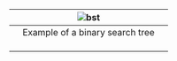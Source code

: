 |     | ![bst](bst.svg)                                       |     |
| --- | ----------------------------------------------------- | --- |
|     | <center>Example of a binary search tree </center><br> |     |